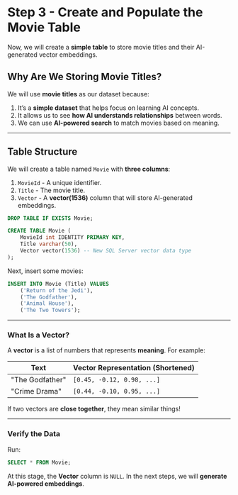 # Step 3 - Create and Populate the Movie Table

Now, we will create a **simple table** to store movie titles and their AI-generated vector embeddings.

## Why Are We Storing Movie Titles?

We will use **movie titles** as our dataset because:

1. It’s a **simple dataset** that helps focus on learning AI concepts.
2. It allows us to see **how AI understands relationships** between words.
3. We can use **AI-powered search** to match movies based on meaning.

---

## Table Structure

We will create a table named `Movie` with **three columns**:

1. `MovieId` - A unique identifier.
2. `Title` - The movie title.
3. `Vector` - A **vector(1536)** column that will store AI-generated embeddings.

```sql
DROP TABLE IF EXISTS Movie;

CREATE TABLE Movie (
    MovieId int IDENTITY PRIMARY KEY,
    Title varchar(50),
    Vector vector(1536) -- New SQL Server vector data type
);
```

Next, insert some movies:

```sql
INSERT INTO Movie (Title) VALUES
    ('Return of the Jedi'),
    ('The Godfather'),
    ('Animal House'),
    ('The Two Towers');
```

---

### What Is a Vector?

A **vector** is a list of numbers that represents **meaning**. For example:

| Text                   | Vector Representation (Shortened) |
|------------------------|--------------------------------|
| "The Godfather"       | `[0.45, -0.12, 0.98, ...]`    |
| "Crime Drama"        | `[0.44, -0.10, 0.95, ...]`    |

If two vectors are **close together**, they mean similar things!

---

### Verify the Data

Run:

```sql
SELECT * FROM Movie;
```

At this stage, the **Vector** column is `NULL`. In the next steps, we will **generate AI-powered embeddings**.
